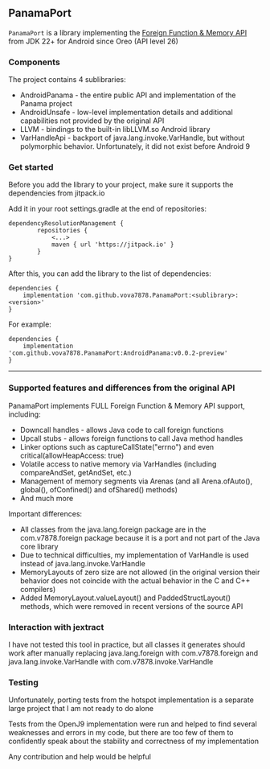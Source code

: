 ## PanamaPort
`PanamaPort` is a library implementing the [Foreign Function & Memory API](https://openjdk.org/jeps/454) from JDK 22+ for Android since Oreo (API level 26)

### Components
The project contains 4 sublibraries:
 - AndroidPanama - the entire public API and implementation of the Panama project
 - AndroidUnsafe - low-level implementation details and additional capabilities not provided by the original API
 - LLVM - bindings to the built-in libLLVM.so Android library
 - VarHandleApi - backport of java.lang.invoke.VarHandle, but without polymorphic behavior. Unfortunately, it did not exist before Android 9

### Get started
Before you add the library to your project, make sure it supports the dependencies from jitpack.io

Add it in your root settings.gradle at the end of repositories:
```
dependencyResolutionManagement {
		repositories {
			<...>
			maven { url 'https://jitpack.io' }
		}
}
```

After this, you can add the library to the list of dependencies:
```
dependencies {
    implementation 'com.github.vova7878.PanamaPort:<sublibrary>:<version>'
}
```
For example:
```
dependencies {
    implementation 'com.github.vova7878.PanamaPort:AndroidPanama:v0.0.2-preview'
}
```

---

### Supported features and differences from the original API
PanamaPort implements FULL Foreign Function & Memory API support, including:
- Downcall handles - allows Java code to call foreign functions
- Upcall stubs - allows foreign functions to call Java method handles
- Linker options such as captureCallState("errno") and even critical(allowHeapAccess: true)
- Volatile access to native memory via VarHandles (including compareAndSet, getAndSet, etc.)
- Management of memory segments via Arenas (and all Arena.ofAuto(), global(), ofConfined() and ofShared() methods)
- And much more

Important differences:
- All classes from the java.lang.foreign package are in the com.v7878.foreign package because it is a port and not part of the Java core library
- Due to technical difficulties, my implementation of VarHandle is used instead of java.lang.invoke.VarHandle
- MemoryLayouts of zero size are not allowed (in the original version their behavior does not coincide with the actual behavior in the C and C++ compilers)
- Added MemoryLayout.valueLayout() and PaddedStructLayout() methods, which were removed in recent versions of the source API

### Interaction with jextract
I have not tested this tool in practice, but all classes it generates should work after manually replacing java.lang.foreign with com.v7878.foreign and java.lang.invoke.VarHandle with com.v7878.invoke.VarHandle

### Testing
Unfortunately, porting tests from the hotspot implementation is a separate large project that I am not ready to do alone

Tests from the OpenJ9 implementation were run and helped to find several weaknesses and errors in my code, but there are too few of them to confidently speak about the stability and correctness of my implementation

Any contribution and help would be helpful
